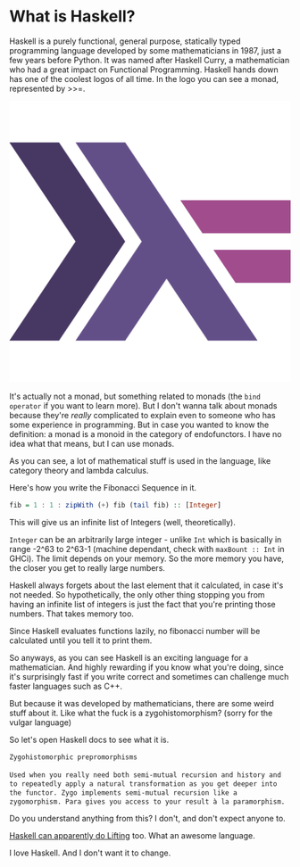 # What is Haskell?
Haskell is a purely functional, general purpose, statically typed programming language developed by some mathematicians in 1987, just a few years before Python. It was named after Haskell Curry, a mathematician who had a great impact on Functional Programming. Haskell hands down has one of the coolest logos of all time. In the logo you can see a monad, represented by >>=.

![Haskell](../Assets/haskell_logo.png)

It's actually not a monad, but something related to monads (the `bind operator` if you want to learn more). But I don't wanna talk about monads because they're *really* complicated to explain even to someone who has some experience in programming. But in case you wanted to know the definition: a monad is a monoid in the category of endofunctors. I have no idea what that means, but I can use monads.

As you can see, a lot of mathematical stuff is used in the language, like category theory and lambda calculus.

Here's how you write the Fibonacci Sequence in it.
```hs
fib = 1 : 1 : zipWith (+) fib (tail fib) :: [Integer]
```

This will give us an infinite list of Integers (well, theoretically).

`Integer` can be an arbitrarily large integer - unlike `Int` which is basically in range -2^63 to 2^63-1 (machine dependant, check with `maxBount :: Int` in GHCi). The limit depends on your memory. So the more memory you have, the closer you get to really large numbers.

Haskell always forgets about the last element that it calculated, in case it's not needed. So hypothetically, the only other thing stopping you from having an infinite list of integers is just the fact that you're printing those numbers. That takes memory too.

Since Haskell evaluates functions lazily, no fibonacci number will be calculated until you tell it to print them.

So anyways, as you can see Haskell is an exciting language for a mathematician. And highly rewarding if you know what you're doing, since it's surprisingly fast if you write correct and sometimes can challenge much faster languages such as C++.

But because it was developed by mathematicians, there are some weird stuff about it. Like what the fuck is a zygohistomorphism? (sorry for the vulgar language)

So let's open Haskell docs to see what it is.

```
Zygohistomorphic prepromorphisms

Used when you really need both semi-mutual recursion and history and to repeatedly apply a natural transformation as you get deeper into the functor. Zygo implements semi-mutual recursion like a zygomorphism. Para gives you access to your result à la paramorphism. 
```

Do you understand anything from this? I don't, and don't expect anyone to.

[Haskell can apparently do Lifting](https://wiki.haskell.org/Lifting) too. What an awesome language.

I love Haskell. And I don't want it to change.